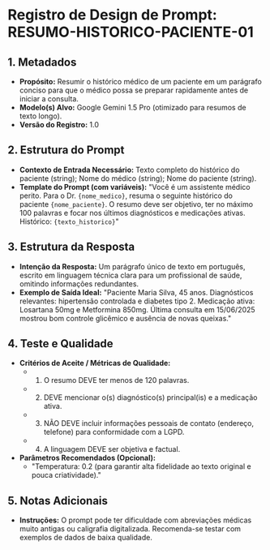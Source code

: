 # Registro de Design de Prompt: RESUMO-HISTORICO-PACIENTE-01

## 1. Metadados

- **Propósito:** Resumir o histórico médico de um paciente em um parágrafo conciso para que o médico possa se preparar rapidamente antes de iniciar a consulta.
- **Modelo(s) Alvo:** Google Gemini 1.5 Pro (otimizado para resumos de texto longo).
- **Versão do Registro:** 1.0

## 2. Estrutura do Prompt

- **Contexto de Entrada Necessário:** Texto completo do histórico do paciente (string); Nome do médico (string); Nome do paciente (string).
- **Template do Prompt (com variáveis):**
  "Você é um assistente médico perito. Para o Dr. `{nome_medico}`, resuma o seguinte histórico do paciente `{nome_paciente}`. O resumo deve ser objetivo, ter no máximo 100 palavras e focar nos últimos diagnósticos e medicações ativas. Histórico: ```{texto_historico}```"

## 3. Estrutura da Resposta

- **Intenção da Resposta:** Um parágrafo único de texto em português, escrito em linguagem técnica clara para um profissional de saúde, omitindo informações redundantes.
- **Exemplo de Saída Ideal:**
  "Paciente Maria Silva, 45 anos. Diagnósticos relevantes: hipertensão controlada e diabetes tipo 2. Medicação ativa: Losartana 50mg e Metformina 850mg. Última consulta em 15/06/2025 mostrou bom controle glicêmico e ausência de novas queixas."

## 4. Teste e Qualidade

- **Critérios de Aceite / Métricas de Qualidade:**
  - 1. O resumo DEVE ter menos de 120 palavras.
  - 2. DEVE mencionar o(s) diagnóstico(s) principal(is) e a medicação ativa.
  - 3. NÃO DEVE incluir informações pessoais de contato (endereço, telefone) para conformidade com a LGPD.
  - 4. A linguagem DEVE ser objetiva e factual.
- **Parâmetros Recomendados (Opcional):**
  - "Temperatura: 0.2 (para garantir alta fidelidade ao texto original e pouca criatividade)."

## 5. Notas Adicionais
- **Instruções:** O prompt pode ter dificuldade com abreviações médicas muito antigas ou caligrafia digitalizada. Recomenda-se testar com exemplos de dados de baixa qualidade.
